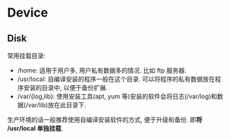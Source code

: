 # Device

## Disk
常用挂载目录:
* /home: 适用于用户多, 用户私有数据多的情况. 比如 ftp 服务器.
* /usr/local: 自编译安装的程序一般在这个目录. 可以将程序的私有数据放在程序安装的目录中, 以便于备份扩展.
* /var/{log,lib}: 使用安装工具(apt, yum 等)安装的软件会将日志(/var/log)和数据(/var/lib)放在此目录下. 

生产环境的话一般推荐使用自编译安装软件的方式, 便于升级和备份. 即**将 /usr/local 单独挂载**.
